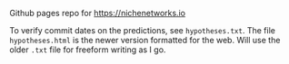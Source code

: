 Github pages repo for https://nichenetworks.io

To verify commit dates on the predictions, see `hypotheses.txt`. The file `hypotheses.html` is the newer version formatted for the web. Will use the older `.txt` file for freeform writing as I go.

